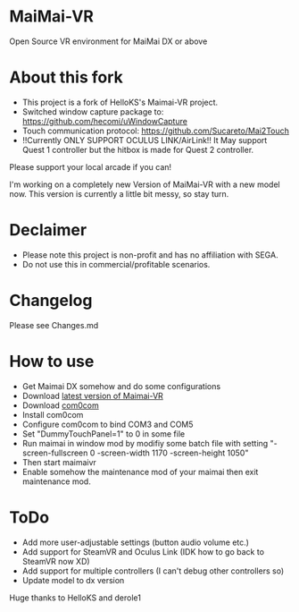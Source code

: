 # MaiMai-VR
Open Source VR environment for MaiMai DX or above

# About this fork
- This project is a fork of HelloKS's Maimai-VR project. 
- Switched window capture package to: https://github.com/hecomi/uWindowCapture
- Touch communication protocol: https://github.com/Sucareto/Mai2Touch
- !!Currently ONLY SUPPORT OCULUS LINK/AirLink!! It May support Quest 1 controller but the hitbox is made for Quest 2 controller.

Please support your local arcade if you can!

I'm working on a completely new Version of MaiMai-VR with a new model now. This version is currently a little bit messy, so stay turn.

# Declaimer
- Please note this project is non-profit and has no affiliation with SEGA.
- Do not use this in commercial/profitable scenarios.

# Changelog
Please see Changes.md

# How to use
- Get Maimai DX somehow and do some configurations
- Download [latest version of Maimai-VR](https://github.com/xiaopeng12138/MaiMai-VR/releases)
- Download [com0com](https://storage.googleapis.com/google-code-archive-downloads/v2/code.google.com/powersdr-iq/setup_com0com_W7_x64_signed.exe)
- Install com0com
- Configure com0com to bind COM3 and COM5
- Set "DummyTouchPanel=1" to 0 in some file 
- Run maimai in window mod by modifiy some batch file with setting "-screen-fullscreen 0 -screen-width 1170 -screen-height 1050"
- Then start maimaivr
- Enable somehow the maintenance mod of your maimai then exit maintenance mod.

# ToDo
- Add more user-adjustable settings (button audio volume etc.)
- Add support for SteamVR and Oculus Link (IDK how to go back to SteamVR now XD)
- Add support for multiple controllers (I can't debug other controllers so)
- Update model to dx version

Huge thanks to HelloKS and derole1
